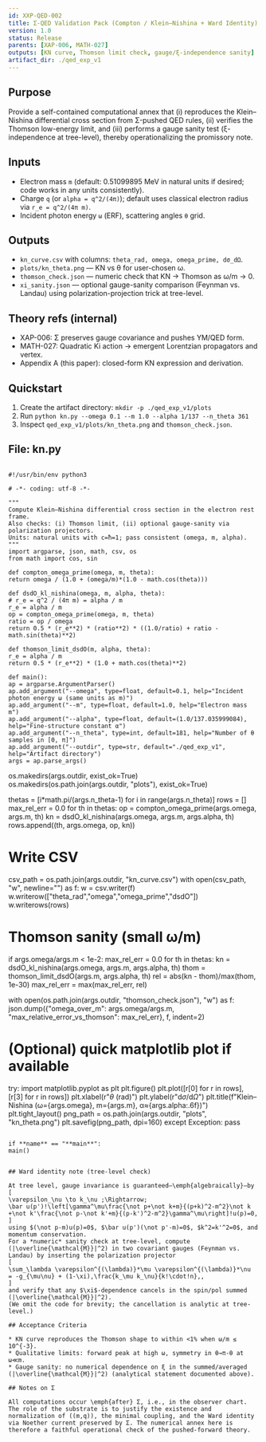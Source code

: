 ```yaml
---
id: XXP-QED-002
title: Σ-QED Validation Pack (Compton / Klein–Nishina + Ward Identity)
version: 1.0
status: Release
parents: [XAP-006, MATH-027]
outputs: [KN curve, Thomson limit check, gauge/ξ-independence sanity]
artifact_dir: ./qed_exp_v1
---
```


## Purpose
Provide a self-contained computational annex that (i) reproduces the Klein–Nishina differential cross section from Σ-pushed QED rules, (ii) verifies the Thomson low-energy limit, and (iii) performs a gauge sanity test (ξ-independence at tree-level), thereby operationalizing the promissory note.

## Inputs
- Electron mass `m` (default: 0.51099895 MeV in natural units if desired; code works in any units consistently).
- Charge `q` (or `alpha = q^2/(4π)`); default uses classical electron radius via `r_e = q^2/(4π m)`.
- Incident photon energy `ω` (ERF), scattering angles `θ` grid.

## Outputs
- `kn_curve.csv` with columns: `theta_rad, omega, omega_prime, dσ_dΩ`.
- `plots/kn_theta.png` — KN vs θ for user-chosen ω.
- `thomson_check.json` — numeric check that KN → Thomson as ω/m → 0.
- `xi_sanity.json` — optional gauge-sanity comparison (Feynman vs. Landau) using polarization-projection trick at tree-level.

## Theory refs (internal)
- XAP-006: Σ preserves gauge covariance and pushes YM/QED form.
- MATH-027: Quadratic Ki action → emergent Lorentzian propagators and vertex.
- Appendix A (this paper): closed-form KN expression and derivation.

## Quickstart
1. Create the artifact directory: `mkdir -p ./qed_exp_v1/plots`
2. Run `python kn.py --omega 0.1 --m 1.0 --alpha 1/137 --n_theta 361`
3. Inspect `qed_exp_v1/plots/kn_theta.png` and `thomson_check.json`.

## File: kn.py
```

#!/usr/bin/env python3

# -*- coding: utf-8 -*-

"""
Compute Klein–Nishina differential cross section in the electron rest frame.
Also checks: (i) Thomson limit, (ii) optional gauge-sanity via polarization projectors.
Units: natural units with c=ħ=1; pass consistent (omega, m, alpha).
"""
import argparse, json, math, csv, os
from math import cos, sin

def compton_omega_prime(omega, m, theta):
return omega / (1.0 + (omega/m)*(1.0 - math.cos(theta)))

def dsdO_kl_nishina(omega, m, alpha, theta):
# r_e = q^2 / (4π m) = alpha / m
r_e = alpha / m
op = compton_omega_prime(omega, m, theta)
ratio = op / omega
return 0.5 * (r_e**2) * (ratio**2) * ((1.0/ratio) + ratio - math.sin(theta)**2)

def thomson_limit_dsdO(m, alpha, theta):
r_e = alpha / m
return 0.5 * (r_e**2) * (1.0 + math.cos(theta)**2)

def main():
ap = argparse.ArgumentParser()
ap.add_argument("--omega", type=float, default=0.1, help="Incident photon energy ω (same units as m)")
ap.add_argument("--m", type=float, default=1.0, help="Electron mass m")
ap.add_argument("--alpha", type=float, default=(1.0/137.035999084), help="Fine-structure constant α")
ap.add_argument("--n_theta", type=int, default=181, help="Number of θ samples in [0, π]")
ap.add_argument("--outdir", type=str, default="./qed_exp_v1", help="Artifact directory")
args = ap.parse_args()

```
os.makedirs(args.outdir, exist_ok=True)
os.makedirs(os.path.join(args.outdir, "plots"), exist_ok=True)

thetas = [i*math.pi/(args.n_theta-1) for i in range(args.n_theta)]
rows = []
max_rel_err = 0.0
for th in thetas:
    op = compton_omega_prime(args.omega, args.m, th)
    kn = dsdO_kl_nishina(args.omega, args.m, args.alpha, th)
    rows.append((th, args.omega, op, kn))

# Write CSV
csv_path = os.path.join(args.outdir, "kn_curve.csv")
with open(csv_path, "w", newline="") as f:
    w = csv.writer(f)
    w.writerow(["theta_rad","omega","omega_prime","dsdO"])
    w.writerows(rows)

# Thomson sanity (small ω/m)
if args.omega/args.m < 1e-2:
    max_rel_err = 0.0
    for th in thetas:
        kn = dsdO_kl_nishina(args.omega, args.m, args.alpha, th)
        thom = thomson_limit_dsdO(args.m, args.alpha, th)
        rel = abs(kn - thom)/max(thom, 1e-30)
        max_rel_err = max(max_rel_err, rel)

with open(os.path.join(args.outdir, "thomson_check.json"), "w") as f:
    json.dump({"omega_over_m": args.omega/args.m,
               "max_relative_error_vs_thomson": max_rel_err}, f, indent=2)

# (Optional) quick matplotlib plot if available
try:
    import matplotlib.pyplot as plt
    plt.figure()
    plt.plot([r[0] for r in rows], [r[3] for r in rows])
    plt.xlabel(r"$\theta$ (rad)")
    plt.ylabel(r"$\mathrm{d}\sigma/\mathrm{d}\Omega$")
    plt.title(f"Klein–Nishina (ω={args.omega}, m={args.m}, α≈{args.alpha:.6f})")
    plt.tight_layout()
    png_path = os.path.join(args.outdir, "plots", "kn_theta.png")
    plt.savefig(png_path, dpi=160)
except Exception:
    pass
```

if **name** == "**main**":
main()

```
```

## Ward identity note (tree-level check)

At tree level, gauge invariance is guaranteed—\emph{algebraically}—by
[
\varepsilon_\nu \to k_\nu ;\Rightarrow;
\bar u(p')!\left[\gamma^\mu\frac{\not p+\not k+m}{(p+k)^2-m^2}\not k
+\not k'\frac{\not p-\not k'+m}{(p-k')^2-m^2}\gamma^\mu\right]!u(p)=0,
]
using $(\not p-m)u(p)=0$, $\bar u(p')(\not p'-m)=0$, $k^2=k'^2=0$, and momentum conservation.
For a *numeric* sanity check at tree-level, compute (|\overline{\mathcal{M}}|^2) in two covariant gauges (Feynman vs. Landau) by inserting the polarization projector
[
\sum_\lambda \varepsilon^{(\lambda)}*\mu \varepsilon^{(\lambda)}*\nu
= -g_{\mu\nu} + (1-\xi),\frac{k_\mu k_\nu}{k!\cdot!n},,
]
and verify that any $\xi$-dependence cancels in the spin/pol summed (|\overline{\mathcal{M}}|^2).
(We omit the code for brevity; the cancellation is analytic at tree-level.)

## Acceptance Criteria

* KN curve reproduces the Thomson shape to within <1% when ω/m ≤ 10^{-3}.
* Qualitative limits: forward peak at high ω, symmetry in θ→π-θ at ω≪m.
* Gauge sanity: no numerical dependence on ξ in the summed/averaged (|\overline{\mathcal{M}}|^2) (analytical statement documented above).

## Notes on Σ

All computations occur \emph{after} Σ, i.e., in the observer chart. The role of the substrate is to justify the existence and normalization of ((m,q)), the minimal coupling, and the Ward identity via Noether current preserved by Σ. The numerical annex here is therefore a faithful operational check of the pushed-forward theory.
